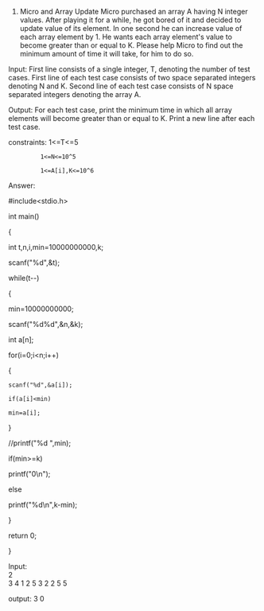 1. Micro and Array Update Micro purchased an array A having N integer values. After playing it for a while, he got bored of it and decided to update value of its element. In one second he can increase value of each array element by 1. He wants each array element's value to become greater than or equal to K. Please help Micro to find out the minimum amount of time it will take, for him to do so.


Input: First line consists of a single integer, T, denoting the number of test cases. First line of each test case consists of two space separated integers denoting N and K. Second line of each test case consists of N space separated integers denoting the array A. 


Output: For each test case, print the minimum time in which all array elements will become greater than or equal to K. Print a new line after each test case. 


constraints: 1<=T<=5
             
             1<=N<=10^5
             
             1<=A[i],K<=10^6
        


Answer:
 
#include<stdio.h>

int main()

{
  
 int t,n,i,min=10000000000,k;
 
 scanf("%d",&t);
 
 while(t--)
 
 {
     
  min=10000000000;
    
  scanf("%d%d",&n,&k);
     
  int a[n];
    
  for(i=0;i<n;i++)
    
  {
      
    scanf("%d",&a[i]);
      
    if(a[i]<min)
       
    min=a[i];
    
  }
    
 //printf("%d ",min);
  
   if(min>=k)
     
 printf("0\n");
  
   else
      
   printf("%d\n",k-min);
   
 }
    
 return 0;


}



Input:             
2                      
3 4
1 2 5
3 2 
2 5 5

output:
3 
0

